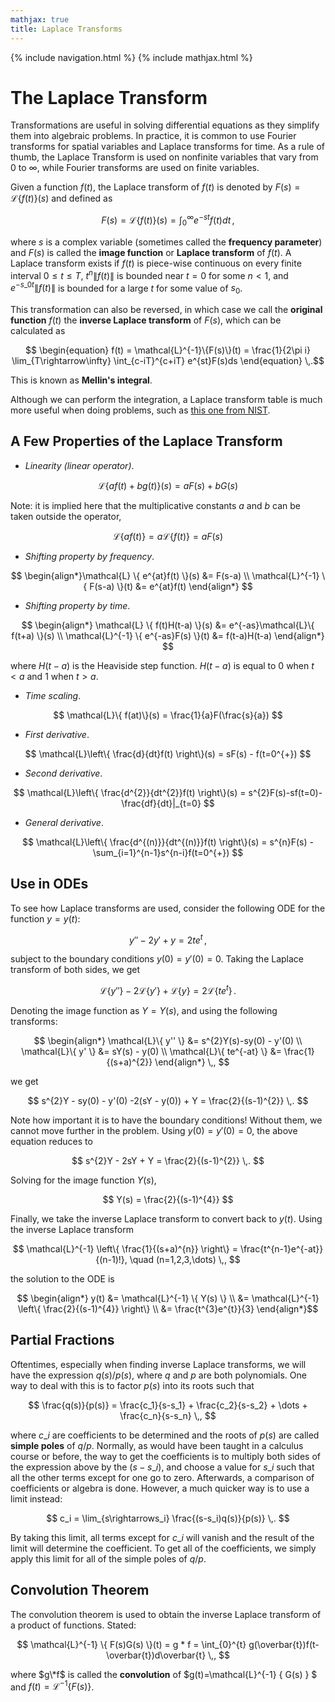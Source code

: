 ```yaml
---
mathjax: true
title: Laplace Transforms
---
```

{% include navigation.html %}
{% include mathjax.html %}

# The Laplace Transform

Transformations are useful in solving differential equations as they simplify them into algebraic problems. In practice, it is common to use Fourier transforms for spatial variables and Laplace transforms for time. As a rule of thumb, the Laplace Transform is used on nonfinite variables that vary from $0$ to $\infty$, while Fourier transforms are used on finite variables.

Given a function $f(t)$, the Laplace transform of $f(t)$ is denoted by $F(s) = \mathcal{L}\{f(t)\}(s)$ and defined as

$$ \begin{equation} F(s) = \mathcal{L}\{f(t)\}(s) = \int_{0}^{\infty} e^{-st}f(t)dt \end{equation} \,, $$

where $s$ is a complex variable (sometimes called the **frequency parameter**) and $F(s)$ is called the **image function** or **Laplace transform** of $f(t)$. A Laplace transform exists if $f(t)$ is piece-wise continuous on every finite interval $0 \leq t \leq T$, $t^{n}\|f(t)\|$ is bounded near $t=0$ for some $n<1$, and $e^{-s\_{0}t}\|f(t)\|$ is bounded for a large $t$ for some value of $s_{0}$.

This transformation can also be reversed, in which case we call the **original function** $f(t)$ the **inverse Laplace transform** of $F(s)$, which can be calculated as

$$ \begin{equation} f(t) = \mathcal{L}^{-1}\{F(s)\}(t) = \frac{1}{2\pi i} \lim_{T\rightarrow\infty} \int_{c-iT}^{c+iT} e^{st}F(s)ds \end{equation} \,.$$

This is known as **Mellin's integral**. 

Although we can perform the integration, a Laplace transform table is much more useful when doing problems, such as [this one from NIST](https://dlmf.nist.gov/1.14#T4).

## A Few Properties of the Laplace Transform

- _Linearity (linear operator)_. 

$$ \mathcal{L}\{ af(t)+bg(t) \}(s) = aF(s)+bG(s) $$

Note: it is implied here that the multiplicative constants $a$ and $b$ can be taken outside the operator,

$$ \mathcal{L}\{ af(t) \} = a \mathcal{L}\{ f(t) \} = aF(s) $$

- _Shifting property by frequency_. 

$$ \begin{align*}\mathcal{L} \{ e^{at}f(t) \}(s) &= F(s-a) \\ \mathcal{L}^{-1} \{ F(s-a) \}(t) &= e^{at}f(t) \end{align*} $$

- _Shifting property by time_. 

$$ \begin{align*} \mathcal{L} \{ f(t)H(t-a) \}(s) &= e^{-as}\mathcal{L}\{ f(t+a) \}(s) \\ \mathcal{L}^{-1} \{ e^{-as}F(s) \}(t) &= f(t-a)H(t-a) \end{align*} $$

where $H(t-a)$ is the Heaviside step function. $H(t-a)$ is equal to 0 when $t<a$ and 1 when $t>a$.

- _Time scaling_.

$$ \mathcal{L}\{ f(at)\}(s) = \frac{1}{a}F(\frac{s}{a}) $$

- _First derivative_.

$$ \mathcal{L}\left\{ \frac{d}{dt}f(t) \right\}(s) = sF(s) - f(t=0^{+}) $$

- _Second derivative_.

$$ \mathcal{L}\left\{ \frac{d^{2}}{dt^{2}}f(t) \right\}(s) = s^{2}F(s)-sf(t=0)-\frac{df}{dt}|_{t=0} $$

- _General derivative_.

$$ \mathcal{L}\left\{ \frac{d^{(n)}}{dt^{(n)}}f(t) \right\}(s) = s^{n}F(s) - \sum_{i=1}^{n-1}s^{n-i}f(t=0^{+})  $$

## Use in ODEs

To see how Laplace transforms are used, consider the following ODE for the function $y=y(t)$:

$$ y'' - 2y' + y = 2te^{t} \,, $$

subject to the boundary conditions $y(0)=y'(0)=0$. Taking the Laplace transform of both sides, we get

$$ \mathcal{L}\{ y'' \} - 2\mathcal{L}\{ y' \} + \mathcal{L}\{ y \} = 2 \mathcal{L}\{ te^{t} \} \,. $$

Denoting the image function as $Y=Y(s)$, and using the following transforms:

$$ \begin{align*} \mathcal{L}\{ y'' \} &= s^{2}Y(s)-sy(0) - y'(0) \\ \mathcal{L}\{ y' \} &= sY(s) - y(0) \\ \mathcal{L}\{ te^{-at} \} &= \frac{1}{(s+a)^{2}} \end{align*} \,, $$

we get

$$ s^{2}Y - sy(0) - y'(0) -2(sY - y(0)) + Y = \frac{2}{(s-1)^{2}} \,. $$

Note how important it is to have the boundary conditions! Without them, we cannot move further in the problem. Using $y(0)=y'(0)=0$, the above equation reduces to

$$ s^{2}Y - 2sY + Y = \frac{2}{(s-1)^{2}} \,. $$

Solving for the image function $Y(s)$, 

$$ Y(s) = \frac{2}{(s-1)^{4}} $$

Finally, we take the inverse Laplace transform to convert back to $y(t)$. Using the inverse Laplace transform

$$ \mathcal{L}^{-1} \left\{ \frac{1}{(s+a)^{n}} \right\} = \frac{t^{n-1}e^{-at}}{(n-1)!}, \quad (n=1,2,3,\dots) \,, $$

the solution to the ODE is

$$ \begin{align*} y(t) &= \mathcal{L}^{-1} \{ Y(s) \} \\ &= \mathcal{L}^{-1} \left\{ \frac{2}{(s-1)^{4}} \right\} \\ &= \frac{t^{3}e^{t}}{3} \end{align*}$$

## Partial Fractions

Oftentimes, especially when finding inverse Laplace transforms, we will have the expression $q(s)/p(s)$, where $q$ and $p$ are both polynomials. One way to deal with this is to factor $p(s)$ into its roots such that 

$$ \frac{q(s)}{p(s)} = \frac{c_1}{s-s_1} + \frac{c_2}{s-s_2} + \dots + \frac{c_n}{s-s_n} \,, $$

where $c\_i$ are coefficients to be determined and the roots of $p(s)$ are called **simple poles** of $q/p$. Normally, as would have been taught in a calculus course or before, the way to get the coefficients is to multiply both sides of the expression above by the $(s-s\_i)$, and choose a value for $s\_i$ such that all the other terms except for one go to zero. Afterwards, a comparison of coefficients or algebra is done. However, a much quicker way is to use a limit instead:

$$ c_i = \lim_{s\rightarrows_i} \frac{(s-s_i)q(s)}{p(s)} \,. $$

By taking this limit, all terms except for $c\_i$ will vanish and the result of the limit will determine the coefficient. To get all of the coefficients, we simply apply this limit for all of the simple poles of $q/p$.

## Convolution Theorem

The convolution theorem is used to obtain the inverse Laplace transform of a product of functions. Stated:

$$ \mathcal{L}^{-1} \{ F(s)G(s) \}(t) = g * f = \int_{0}^{t} g(\overbar{t})f(t-\overbar{t})d\overbar{t} \,, $$

where $g\*f$ is called the **convolution** of $g(t)=\mathcal{L}^{-1} \{ G(s) \} $ and $f(t)=\mathcal{L}^{-1} \{ F(s) \}$.
